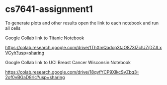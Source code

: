 # cs7641-assignment1

To generate plots and other results open the link to each notebook and run all cells

Google Collab link to Titanic Notebook

https://colab.research.google.com/drive/1ThXmQadcp3tJO873IZcIUZjD7JLxVCyh?usp=sharing



Google Collab link to UCI Breast Cancer Wisconsin Notebook

https://colab.research.google.com/drive/18qvfYCP9XlkcSvZbq3-2of0yBGaD8rlc?usp=sharing
